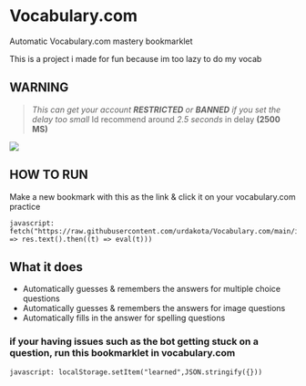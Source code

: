 # Vocabulary.com
Automatic Vocabulary.com mastery bookmarklet

This is a project i made for fun because im too lazy to do my vocab

## WARNING
> *This can get your account **RESTRICTED** or **BANNED** if you set the delay too small*
> Id recommend around *2.5 seconds* in delay **(2500 MS)**

![](auto.gif)

## HOW TO RUN
Make a new bookmark with this as the link & click it on your vocabulary.com practice
```JS
javascript:  fetch("https://raw.githubusercontent.com/urdakota/Vocabulary.com/main/index.js").then((res) => res.text().then((t) => eval(t)))
```

## What it does
- Automatically guesses & remembers the answers for multiple choice questions
- Automatically guesses & remembers the answers for image questions
- Automatically fills in the answer for spelling questions

### if your having issues such as the bot getting stuck on a question, run this bookmarklet in vocabulary.com
```JS
javascript: localStorage.setItem("learned",JSON.stringify({}))
```
